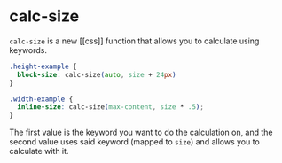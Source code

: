 # calc-size

`calc-size` is a new [[css]] function that allows you to calculate using keywords.

```css
.height-example {
  block-size: calc-size(auto, size + 24px)
}

.width-example {
  inline-size: calc-size(max-content, size * .5);
}
```

The first value is the keyword you want to do the calculation on, and the second value uses said keyword (mapped to `size`) and allows you to calculate with it.